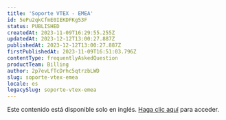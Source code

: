 ```yaml
---
title: 'Soporte VTEX - EMEA'
id: 5ePu2qkCfmE0IEKDFKg53F
status: PUBLISHED
createdAt: 2023-11-09T16:29:55.255Z
updatedAt: 2023-12-12T13:00:27.887Z
publishedAt: 2023-12-12T13:00:27.887Z
firstPublishedAt: 2023-11-09T16:51:03.796Z
contentType: frequentlyAskedQuestion
productTeam: Billing
author: 2p7evLfTcDrhc5qtrzbLWD
slug: soporte-vtex-emea
locale: es
legacySlug: soporte-vtex-emea
---
```


Este contenido está disponible solo en inglés. [Haga clic aquí](https://help.vtex.com/faq/suporte-vtex-emea--5ePu2qkCfmE0IEKDFKg53F) para acceder.
